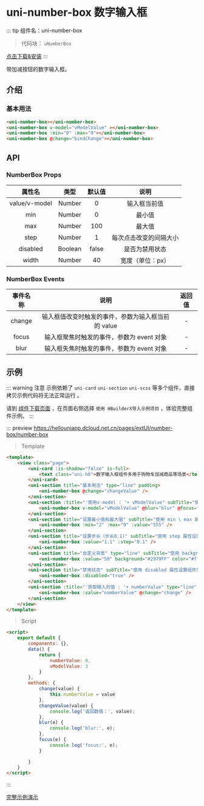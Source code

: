 # uni-number-box 数字输入框

::: tip 组件名：uni-number-box
> 代码块： `uNumberBox`

[点击下载&安装](https://ext.dcloud.net.cn/plugin?name=uni-number-box)
:::

带加减按钮的数字输入框。


## 介绍
### 基本用法

```html
<uni-number-box></uni-number-box>
<uni-number-box v-model="vModelValue" ></uni-number-box>
<uni-number-box :min="0" :max="9"></uni-number-box>
<uni-number-box @change="bindChange"></uni-number-box>
```

## API

### NumberBox Props

|属性名|类型|默认值|说明|
|:-:|:-:|:-:|:-:|
|value/v-model|Number|0|输入框当前值|
|min|Number	|0|最小值|
|max|Number	|100|最大值|
|step|Number|1|每次点击改变的间隔大小|
|disabled|Boolean|false	|是否为禁用状态|
|width|Number|40	|宽度（单位：px）|

### NumberBox Events

|事件名称|说明|返回值	|
|:-:|:-:|:-:|
|change|输入框值改变时触发的事件，参数为输入框当前的 value	|-|
|focus|输入框聚焦时触发的事件，参数为 event 对象|-|
|blur|输入框失焦时触发的事件，参数为 event 对象|-|




## 示例
::: warning 注意
示例依赖了 `uni-card` `uni-section` `uni-scss` 等多个组件，直接拷贝示例代码将无法正常运行 。

请到 [组件下载页面](https://ext.dcloud.net.cn/plugin?name=uni-number-box) ，在页面右侧选择 `使用 HBuilderX导入示例项目` ，体验完整组件示例。
:::

::: preview https://hellouniapp.dcloud.net.cn/pages/extUI/number-box/number-box
> Template
``` html
<template>
	<view class="page">
		<uni-card :is-shadow="false" is-full>
			<text class="uni-h6">数字输入框组件多用于购物车加减商品等场景</text>
		</uni-card>
		<uni-section title="基本用法" type="line" padding>
			<uni-number-box @change="changeValue" />
		</uni-section>
		<uni-section :title="'使用v-model : '+ vModelValue" subTitle="使用 v-model 显示默认值" type="line" padding>
			<uni-number-box v-model="vModelValue" @blur="blur" @focus="focus" @change="changeValue" />
		</uni-section>
		<uni-section title="设置最小值和最大值" subTitle="使用 min \ max 属性设置最大最小值" type="line" padding>
			<uni-number-box :min="2" :max="9" :value="555" />
		</uni-section>
		<uni-section title="设置步长（步长0.1)" subTitle="使用 step 属性设置步长" type="line" padding>
			<uni-number-box :value="1.1" :step="0.1" />
		</uni-section>
		<uni-section title="自定义背景" type="line" subTitle="使用 background 属性设置自定义背景色" padding>
			<uni-number-box :value="50" background="#2979FF" color="#fff" />
		</uni-section>
		<uni-section title="禁用状态" subTitle="使用 disabled 属性设置组件禁用" type="line" padding>
			<uni-number-box :disabled="true" />
		</uni-section>
		<uni-section :title="'获取输入的值 : '+ numberValue" type="line" padding>
			<uni-number-box :value="numberValue" @change="change" />
		</uni-section>
	</view>
</template>
``` 
> Script
``` html
<script>
	export default {
		components: {},
		data() {
			return {
				numberValue: 0,
				vModelValue: 3
			}
		},
		methods: {
			change(value) {
				this.numberValue = value
			},
			changeValue(value) {
				console.log('返回数值：', value);
			},
			blur(e) {
				console.log('blur:', e);
			},
			focus(e) {
				console.log('focus:', e);
			}

		}
	}
</script>
```
:::

[完整示例演示](https://hellouniapp.dcloud.net.cn/pages/extUI/number-box/number-box)